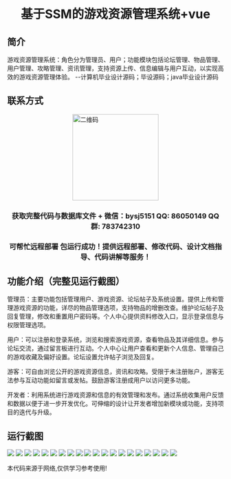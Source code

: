 <p><h1 align="center">基于SSM的游戏资源管理系统+vue</h1></p>

## 简介
游戏资源管理系统：角色分为管理员、用户；功能模块包括论坛管理、物品管理、用户管理、攻略管理、资讯管理，支持资源上传、信息编辑与用户互动，以实现高效的游戏资源管理体验。    --计算机毕业设计源码；毕设源码；java毕业设计源码


## 联系方式
<img src="https://bs-1329754181.cos.ap-shanghai.myqcloud.com/wx.jpg" alt="二维码" style="display: block; margin: 0 auto;" width="200px">
<p><h3 align="center">获取完整代码与数据库文件 + 微信：bysj5151 QQ: 86050149 QQ群: 783742310</h3></p>
<p><h3 align="center">可帮忙远程部署 包运行成功！提供远程部署、修改代码、设计文档指导、代码讲解等服务！</h3></p>

## 功能介绍（完整见运行截图）
管理员：主要功能包括管理用户、游戏资源、论坛帖子及系统设置。提供上传和管理游戏资源的功能，详尽的物品管理选项，支持物品的增删改查。维护论坛帖子及回复管理，修改和重置用户密码等。个人中心提供资料修改入口，显示登录信息与权限管理选项。

用户：可以注册和登录系统，浏览和搜索游戏资源，查看物品及其详细信息。参与论坛交流，通过留言板进行互动。个人中心让用户查看和更新个人信息、管理自己的游戏收藏及偏好设置。论坛设置允许帖子浏览及回复。

游客：可自由浏览公开的游戏资源信息，资讯和攻略。受限于未注册账户，游客无法参与互动功能如留言或发帖。鼓励游客注册成用户以访问更多功能。

开发者：利用系统进行游戏资源和信息的有效管理和发布。通过系统收集用户反馈和数据以便于进一步开发优化。可伸缩的设计让开发者增加新模块或功能，支持项目的迭代与升级。


## 运行截图
![](https://bs-1329754181.cos.ap-shanghai.myqcloud.com/ssm/GameResourceManagementSystem/img/001.jpg)
![](https://bs-1329754181.cos.ap-shanghai.myqcloud.com/ssm/GameResourceManagementSystem/img/002.jpg)
![](https://bs-1329754181.cos.ap-shanghai.myqcloud.com/ssm/GameResourceManagementSystem/img/003.jpg)
![](https://bs-1329754181.cos.ap-shanghai.myqcloud.com/ssm/GameResourceManagementSystem/img/004.jpg)
![](https://bs-1329754181.cos.ap-shanghai.myqcloud.com/ssm/GameResourceManagementSystem/img/005.jpg)
![](https://bs-1329754181.cos.ap-shanghai.myqcloud.com/ssm/GameResourceManagementSystem/img/006.jpg)
![](https://bs-1329754181.cos.ap-shanghai.myqcloud.com/ssm/GameResourceManagementSystem/img/007.jpg)
![](https://bs-1329754181.cos.ap-shanghai.myqcloud.com/ssm/GameResourceManagementSystem/img/008.jpg)
![](https://bs-1329754181.cos.ap-shanghai.myqcloud.com/ssm/GameResourceManagementSystem/img/009.jpg)
![](https://bs-1329754181.cos.ap-shanghai.myqcloud.com/ssm/GameResourceManagementSystem/img/010.jpg)
![](https://bs-1329754181.cos.ap-shanghai.myqcloud.com/ssm/GameResourceManagementSystem/img/011.jpg)
![](https://bs-1329754181.cos.ap-shanghai.myqcloud.com/ssm/GameResourceManagementSystem/img/012.jpg)
![](https://bs-1329754181.cos.ap-shanghai.myqcloud.com/ssm/GameResourceManagementSystem/img/013.jpg)
![](https://bs-1329754181.cos.ap-shanghai.myqcloud.com/ssm/GameResourceManagementSystem/img/014.jpg)
![](https://bs-1329754181.cos.ap-shanghai.myqcloud.com/ssm/GameResourceManagementSystem/img/015.jpg)
![](https://bs-1329754181.cos.ap-shanghai.myqcloud.com/ssm/GameResourceManagementSystem/img/016.jpg)
![](https://bs-1329754181.cos.ap-shanghai.myqcloud.com/ssm/GameResourceManagementSystem/img/017.jpg)
![](https://bs-1329754181.cos.ap-shanghai.myqcloud.com/ssm/GameResourceManagementSystem/img/018.jpg)
![](https://bs-1329754181.cos.ap-shanghai.myqcloud.com/ssm/GameResourceManagementSystem/img/019.jpg)
![](https://bs-1329754181.cos.ap-shanghai.myqcloud.com/ssm/GameResourceManagementSystem/img/020.jpg)

<p>本代码来源于网络,仅供学习参考使用!</p>
